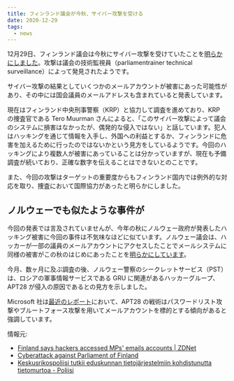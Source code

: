 ```yaml
---
title: フィンランド議会が今秋、サイバー攻撃を受ける
date: 2020-12-29
tags:
  - news
---
```


12月29日、フィンランド議会は今秋にサイバー攻撃を受けていたことを[明らかにしました](https://www.eduskunta.fi/EN/tiedotteet/Pages/Cyberattack-against-Parliament-of-Finland.aspx)。攻撃は議会の技術監視員（parliamentrainer technical surveillance）によって発見されたようです。

サイバー攻撃の結果としていくつかのメールアカウントが被害にあった可能性があり、その中には国会議員のメールアドレスも含まれていると発表しています。

現在はフィンランド中央刑事警察（KRP）と協力して調査を進めており、KRP の捜査官である Tero Muurman さんによると、「このサイバー攻撃によって議会のシステムに損害はなかったが、偶発的な侵入ではない」と話しています。犯人はハッキングを通じて情報を入手し、外国への利益とするか、フィンランドに危害を加えるために行ったのではないかという見方をしているようです。今回のハッキングにより複数人が被害にあっていることは分かっていますが、現在も予備調査が続いており、正確な数字を伝えることはできないとのことです。

また、今回の攻撃はターゲットの重要度からもフィンランド国内では例外的な対応を取り、捜査において国際協力があったと明らかにしました。

## ノルウェーでも似たような事件が

今回の発表では言及されていませんが、今年の秋にノルウェー政府が発表したハッキング被害に今回の事件は不気味なほどに似ています。ノルウェー議会は、ハッカーが一部の議員のメールアカウントにアクセスしたことでメールシステムに同様の被害がこの秋のはじめにあったことを[明らかにしています](https://www.zdnet.com/article/norwegian-parliament-discloses-cyber-attack-on-internal-email-system/)。

今月、数ヶ月に及ぶ調査の後、ノルウェー警察のシークレットサービス（PST）は、ロシアの軍事情報サービスである GRU に関連があるハッカーグループ、APT28 が侵入の原因であるとの見方を示しました。

Microsoft 社は[最近のレポート](https://www.microsoft.com/security/blog/2020/09/10/strontium-detecting-new-patters-credential-harvesting/)において、APT28 の戦術はパスワードリスト攻撃やブルートフォース攻撃を用いてメールアカウントを標的とする傾向があると強調しています。

情報元:

- [Finland says hackers accessed MPs' emails accounts | ZDNet](https://www.zdnet.com/article/finland-says-hackers-accessed-mps-emails-accounts/)
- [Cyberattack against Parliament of Finland](https://www.eduskunta.fi/EN/tiedotteet/Pages/Cyberattack-against-Parliament-of-Finland.aspx)
- [Keskusrikospoliisi tutkii eduskunnan tietojärjestelmiin kohdistunutta tietomurtoa - Poliisi](https://poliisi.fi/-/keskusrikospoliisi-tutkii-eduskunnan-tietojarjestelmiin-kohdistunutta-tietomurtoa)
